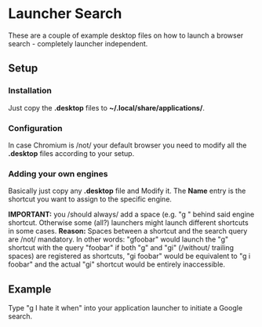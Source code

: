 # Launcher Search
These are a couple of example desktop files on how to launch a browser search - completely launcher independent.

## Setup

### Installation
Just copy the **.desktop** files to **~/.local/share/applications/**.

### Configuration
In case Chromium is /not/ your default browser you need to modify all the **.desktop** files according to your setup.

### Adding your own engines
Basically just copy any **.desktop** file and Modify it. The **Name** entry is the shortcut you want to assign to the specific engine.

**IMPORTANT:** you /should always/ add a space (e.g. "g " behind said engine shortcut. Otherwise some (all?) launchers might launch different shortcuts in some cases.
**Reason:** Spaces between a shortcut and the search query are /not/ mandatory. In other words: "gfoobar" would launch the "g" shortcut with the query "foobar"
if both "g" and "gi" (/without/ trailing spaces) are registered as shortcuts,  "gi foobar" would be equivalent to "g i foobar" and the actual "gi" shortcut would be entirely inaccessible.

## Example
Type "g I hate it when" into your application launcher to initiate a Google search.
